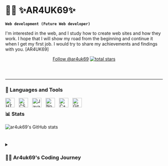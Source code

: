 # 🏄‍♂️ ✨AR4UK69✨

**`Web development (Future Web developer)`**

I'm interested in the web, and I study how to create web sites and how they work.
I hope that I will show my road from the beginning and continue it when I get my first job.
I would try to share my achievements and findings with you.
[AR4UK69]
<header>
<a class="github-button" href="https://github.com/ar4uk69" data-color-scheme="no-preference: dark; light: light; dark: dark;" data-size="large" data-show-count="true" aria-label="Follow @ar4uk69 on GitHub">Follow @ar4uk69</a>
      <a href="https://github.com/ar4uk69?tab=repositories&sort=stargazers">
         <img alt="total stars" title="Total stars on GitHub" src="https://custom-icon-badges.demolab.com/github/stars/ar4uk69?color=55960c&style=for-the-badge&labelColor=488207&logo=star"/></a>
</header>
  
---

### 🧰 Languages and Tools
<img align="left" alt="HTML" width="30px" style="padding-right:10px;" src="https://cdn.jsdelivr.net/gh/devicons/devicon/icons/html5/html5-plain.svg" />
<img align="left" alt="CSS" width="30px" style="padding-right:10px;" src="https://cdn.jsdelivr.net/gh/devicons/devicon/icons/css3/css3-plain.svg" />
<img align="left" alt="JavaScript" width="30px" style="padding-right:10px;" src="https://cdn.jsdelivr.net/gh/devicons/devicon/icons/javascript/javascript-plain.svg" />
<img align="left" alt="NodeJS" width="30px" style="padding-right:10px;" src="https://cdn.jsdelivr.net/gh/devicons/devicon/icons/nodejs/nodejs-original.svg" />
<img align="left" alt="C++" width="30px" style="padding-right:10px;" src="https://cdn.jsdelivr.net/gh/devicons/devicon/icons/cplusplus/cplusplus-line.svg" />
<img align="left" alt="GitHub" width="30px" style="padding-right:10px;" src="https://cdn.jsdelivr.net/gh/devicons/devicon/icons/github/github-original.svg" />
<br />

### 📊 Stats

![ar4uk69's GitHub stats](https://github-readme-stats.vercel.app/api?username=ar4uk69&show_icons=true&theme=gruvbox)

<!-- ![GitHub Streak](https://streak-stats.demolab.com?user=ar4uk69&theme=gruvbox&border_radius=4.5) -->

#

<details>
 <summary><h3>👨‍💻 Ar4uk69's Coding Journey</h3></summary>
  I started coding as a computer science student. A wish that will get me a job as a front-end developer after graduation. I was forced to leave my country and am now trying to regain my work pace with a new github profile. I hope that this profile will become my portfolio, which will contain all my projects from the beginning of my journey in IT

<script async defer src="https://buttons.github.io/buttons.js"></script>
